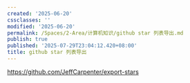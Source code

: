 ```yaml
---
created: '2025-06-20'
cssclasses: ''
modified: '2025-06-20'
permalink: /Spaces/2-Area/计算机知识/github star 列表导出.md
publish: true
published: '2025-07-29T23:04:12.420+08:00'
title: github star 列表导出
---
```

https://github.com/JeffCarpenter/export-stars
